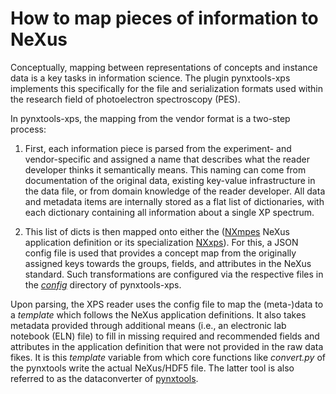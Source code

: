 # How to map pieces of information to NeXus

Conceptually, mapping between representations of concepts and instance data is a key tasks in information science. The plugin pynxtools-xps implements this specifically for the file and serialization formats used within the research field of photoelectron spectroscopy (PES).

In pynxtools-xps, the mapping from the vendor format is a two-step process:

1) First, each information piece is parsed from the experiment- and vendor-specific and assigned a name that describes what the reader developer thinks it semantically means. This naming can come from documentation of the original data, existing key-value infrastructure in the data file, or from domain knowledge of the reader developer. All data and metadata items are internally stored as a flat list of dictionaries, with each dictionary containing all information about a single XP spectrum.

2) This list of dicts is then mapped onto either the ([NXmpes](https://fairmat-nfdi.github.io/nexus_definitions/classes/contributed_definitions/NXmpes.html) NeXus application definition or its specialization [NXxps](https://fairmat-nfdi.github.io/nexus_definitions/classes/contributed_definitions/NXxps.html)). For this, a JSON config file is used that provides a concept map from the originally assigned keys towards the groups, fields, and attributes in the NeXus standard. Such transformations are configured via the respective files in the [*config*](https://github.com/FAIRmat-NFDI/pynxtools-xps/tree/main/pynxtools_xps/config) directory of pynxtools-xps.

Upon parsing, the XPS reader uses the config file to map the (meta-)data to a *template* which follows the NeXus application definitions. It also takes metadata provided through additional means (i.e., an electronic lab notebook (ELN) file) to fill in missing required and recommended fields and attributes in the application definition that were not provided in the raw data fikes. It is this *template* variable from which core functions like *convert.py* of the pynxtools write the actual NeXus/HDF5 file. The latter tool is also referred to as the dataconverter of [pynxtools](https://github.com/FAIRmat-NFDI/pynxtools).
